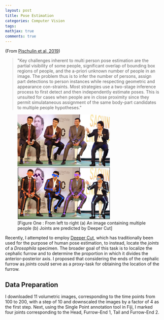 ```yaml
---
layout: post
title: Pose Estimation
categories: Computer Vision
tags:
mathjax: true
comments: true
---
```

 
(From [Pischulin et al, 2019](https://arxiv.org/abs/1511.06645))
> "Key challenges inherent to multi person pose estimation are the partial visibility of some people, significant overlap of bounding box regions of people, and the a-priori unknown number of people in an image.  The problem thus is to infer the number of persons, assign part detections to person instances while respecting geometric and appearance con-straints. Most strategies use a two-stage inference process to first detect and then independently estimate poses. This is unsuited for cases when people are in close proximity since they permit simulataneous assignment of the same body-part candidates to multiple people hypotheses."

<p float="center"><figure>
<img src="../images/2019-08-10/imageOne.jpg" width= "300" />
<img src="../images/2019-08-10/imageTwo.png" width ="300"/>
<figcaption>
[Figure One : From left to right (a) An image containing multiple people (b) Joints are predicted by Deeper Cut]</figcaption></figure>
</p>

Recently, I attempted to employ [Deeper Cut](https://arxiv.org/abs/1605.03170), which has traditionally been used for the purpose of human pose estimation, to instead, locate the *joints* of a *Drosophila* specimen. The broader goal of this task is to localize the cephalic furrow and to determine the proportion in which it divides the anterior-posterior axis. I proposed that considering the ends of the cephalic furrow as *joints* could serve as a proxy-task for obtaining the location of the furrow.

## Data Preparation

I downloaded 11 volumetric images, corresponding to the time points from 100 to 200, with a step of 10 and downscaled the images by a factor of 4 as the first step. Next, using the Single Point annotation tool in Fiji, I marked four joints corresponding to the Head, Furrow-End 1, Tail and Furrow-End 2.





